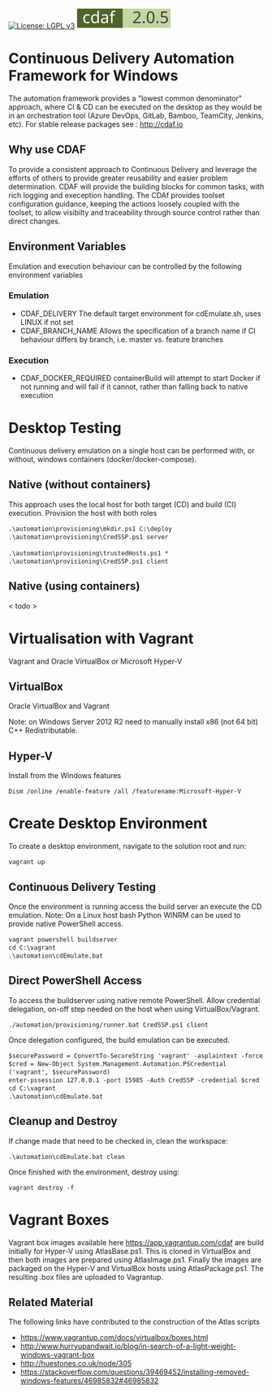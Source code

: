 [![License: LGPL v3](https://img.shields.io/badge/License-LGPL%20v3-blue.svg)](https://www.gnu.org/licenses/lgpl-3.0)
[![cdaf version](automation/badge.svg)](http://cdaf.io)

# Continuous Delivery Automation Framework for Windows

The automation framework provides a "lowest common denominator" approach, where CI & CD can be executed on the desktop as they would be in an orchestration tool (Azure DevOps, GitLab, Bamboo, TeamCity, Jenkins, etc). For stable release packages see : http://cdaf.io

## Why use CDAF

To provide a consistent approach to Continuous Delivery and leverage the efforts of others to provide greater reusability and easier problem determination. CDAF will provide the building blocks for common tasks, with rich logging and exeception handling. The CDAf provides toolset configuration guidance, keeping the actions loosely coupled with the toolset, to allow visibilty and traceability through source control rather than direct changes.

## Environment Variables

Emulation and execution behaviour can be controlled by the following environment variables

### Emulation

 - CDAF_DELIVERY The default target environment for cdEmulate.sh, uses LINUX if not set
 - CDAF_BRANCH_NAME Allows the specification of a branch name if CI behaviour differs by branch, i.e. master vs. feature branches 
 
### Execution

 - CDAF_DOCKER_REQUIRED containerBuild will attempt to start Docker if not running and will fail if it cannot, rather than falling back to native execution

# Desktop Testing

Continuous delivery emulation on a single host can be performed with, or without, windows containers (docker/docker-compose).

## Native (without containers)

This approach uses the local host for both target (CD) and build (CI) execution. Provision the host with both roles

    .\automation\provisioning\mkdir.ps1 C:\deploy
    .\automation\provisioning\CredSSP.ps1 server

    .\automation\provisioning\trustedHosts.ps1 *
    .\automation\provisioning\CredSSP.ps1 client

## Native (using containers)

< todo >

# Virtualisation with Vagrant

Vagrant and Oracle VirtualBox or Microsoft Hyper-V

## VirtualBox

Oracle VirtualBox and Vagrant

Note: on Windows Server 2012 R2 need to manually install x86 (not 64 bit) C++ Redistributable.

## Hyper-V

Install from the Windows features

    Dism /online /enable-feature /all /featurename:Microsoft-Hyper-V

# Create Desktop Environment

To create a desktop environment, navigate to the solution root and run:

    vagrant up
    
## Continuous Delivery Testing

Once the environment is running access the build server an execute the CD emulation. Note: On a Linux host bash Python WINRM can be used to provide native PowerShell access.

    vagrant powershell buildserver
    cd C:\vagrant
    .\automation\cdEmulate.bat

## Direct PowerShell Access

To access the buildserver using native remote PowerShell.
Allow credential delegation, on-off step needed on the host when using VirtualBox/Vagrant. 

    ./automation/provisioning/runner.bat CredSSP.ps1 client

Once delegation configured, the build emulation can be executed.

    $securePassword = ConvertTo-SecureString 'vagrant' -asplaintext -force
    $cred = New-Object System.Management.Automation.PSCredential ('vagrant', $securePassword)
    enter-pssession 127.0.0.1 -port 15985 -Auth CredSSP -credential $cred
    cd C:\vagrant
	.\automation\cdEmulate.bat

## Cleanup and Destroy

If change made that need to be checked in, clean the workspace:

	.\automation\cdEmulate.bat clean

Once finished with the environment, destroy using:

    vagrant destroy -f
    
# Vagrant Boxes

Vagrant box images available here https://app.vagrantup.com/cdaf are build initially for Hyper-V using AtlasBase.ps1. This is cloned in VirtualBox and then both images are prepared using AtlasImage.ps1. Finally the images are packaged on the Hyper-V and VirtualBox hosts using AtlasPackage.ps1. The resulting .box files are uploaded to Vagrantup.

## Related Material

The following links have contributed to the construction of the Atlas scripts

 * https://www.vagrantup.com/docs/virtualbox/boxes.html
 * http://www.hurryupandwait.io/blog/in-search-of-a-light-weight-windows-vagrant-box
 * http://huestones.co.uk/node/305
 * https://stackoverflow.com/questions/39469452/installing-removed-windows-features/46985832#46985832
